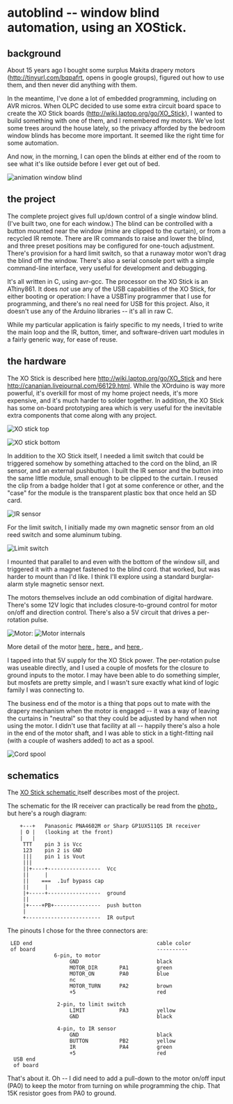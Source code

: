 
autoblind -- window blind automation, using an XOStick.
=========

background
----------
About 15 years ago I bought some surplus Makita drapery motors
(http://tinyurl.com/bqpafrt, opens in google groups), figured out
how to use them, and then never did anything with them.

In the meantime, I've done a lot of embedded programming,
including on AVR micros.  When OLPC decided to use some extra
circuit board space to create the XO Stick boards
(http://wiki.laptop.org/go/XO_Stick), I wanted to build something
with one of them, and I remembered my motors.  We've lost some
trees around the house lately, so the privacy afforded by the
bedroom window blinds has become more important.  It seemed like
the right time for some automation.

And now, in the morning, I can open the blinds at either end of
the room to see what it's like outside before I ever get out of
bed.

![ animation window blind ]( pix/blind6.gif )

the project
-----------
The complete project gives full up/down control of a single
window blind.  (I've built two, one for each window.)  The blind
can be controlled with a button mounted near the window (mine are
clipped to the curtain), or from a recycled IR remote.  There are
IR commands to raise and lower the blind, and three preset
positions may be configured for one-touch adjustment.  There's
provision for a hard limit switch, so that a runaway motor won't
drag the blind off the window.  There's also a serial console
port with a simple command-line interface, very useful for
development and debugging.

It's all written in C, using avr-gcc.  The processor on the XO
Stick is an ATtiny861.  It does _not_ use any of the USB
capabilities of the XO Stick, for either booting or operation:  I
have a USBTiny programmer that I use for programming, and there's
no real need for USB for this project.  Also, it doesn't use any
of the Arduino libraries -- it's all in raw C.

While my particular application is fairly specific to my needs, I
tried to write the main loop and the IR, button, timer, and
software-driven uart modules in a fairly generic way, for ease of
reuse.


the hardware
------------
The XO Stick is described here http://wiki.laptop.org/go/XO_Stick
and here http://cananian.livejournal.com/66129.html.  While the
XOrduino is way more powerful, it's overkill for most of my home
project needs, it's more expensive, and it's much harder to
solder together.  In addition, the XO Stick has some on-board
prototyping area which is very useful for the inevitable extra
components that come along with any project.

![ XO stick top ]( pix/xo_stick_top.jpg )

![ XO stick bottom ]( pix/xo_stick_bottom.jpg )

In addition to the XO Stick itself, I needed a limit switch that
could be triggered somehow by something attached to the cord on
the blind, an IR sensor, and an external pushbutton.  I built the
IR sensor and the button into the same little module, small
enough to be clipped to the curtain.  I reused the clip from a
badge holder that I got at some conference or other, and the
"case" for the module is the transparent plastic box that once
held an SD card.

![ IR sensor ]( pix/ir_receiver.jpg )

For the limit switch, I initially made my own magnetic sensor
from an old reed switch and some aluminum tubing.

![ Limit switch ]( pix/limit_switch.jpg )

I mounted that parallel to and even with the bottom of the window
sill, and triggered it with a magnet fastened to the blind cord.
that worked, but was harder to mount than I'd like.  I think I'll
explore using a standard burglar-alarm style magnetic sensor
next.

The motors themselves include an odd combination of digital
hardware.  There's some 12V logic that includes closure-to-ground
control for motor on/off and direction control.  There's also a
5V circuit that drives a per-rotation pulse.

![ Motor: ]( pix/motor.jpg )
![ Motor internals ]( pix/motor_inside.jpg )

More detail of the motor [ here ]( pix/motor_gear_detail.jpg ), [
here ]( pix/motor_pcb1_detail.jpg ), and [ here ](
pix/motor_pcb2_detail.jpg ).

I tapped into that 5V supply for the XO Stick power.  The
per-rotation pulse was useable directly, and I used a couple of
mosfets for the closure to ground inputs to the motor.  I may
have been able to do something simpler, but mosfets are pretty
simple, and I wasn't sure exactly what kind of logic family I was
connecting to.

The business end of the motor is a thing that pops out to mate
with the drapery mechanism when the motor is engaged -- it was a
way of leaving the curtains in "neutral" so that they could be
adjusted by hand when not using the motor.  I didn't use that
facility at all -- happily there's also a hole in the end of the
motor shaft, and I was able to stick in a tight-fitting nail
(with a couple of washers added) to act as a spool.

![ Cord spool ]( pix/spool.jpg )

schematics
----------
The [ XO Stick schematic ]( ./XO-Stick2-sch.pdf ) itself describes
most of the project.

The schematic for the IR receiver can practically be read from
the [ photo ]( pix/ir_receiver_close.jpg ), but here's a rough diagram:


        +---+   Panasonic PNA4602M or Sharp GP1UX511QS IR receiver
        | O |   (looking at the front)
        |   |
         TTT    pin 3 is Vcc
         123    pin 2 is GND
         |||    pin 1 is Vout
         |||
         ||+----+-----------------  Vcc
         ||     |
         ||    ===  .1uf bypass cap
         ||     |
         |+-----+-----------------  ground
         ||
         |+----+PB+---------------  push button
         |
         +------------------------  IR output


The pinouts I chose for the three connectors are:

     LED end                                        cable color
     of board                                       ----------
                   6-pin, to motor
                        GND                         black
                        MOTOR_DIR       PA1         green
                        MOTOR_ON        PA0         blue
                        nc
                        MOTOR_TURN      PA2         brown
                        +5                          red

                    2-pin, to limit switch
                        LIMIT           PA3         yellow
                        GND                         black

                    4-pin, to IR sensor
                        GND                         black
                        BUTTON          PB2         yellow
                        IR              PA4         green
                        +5                          red
      USB end
      of board


That's about it.  Oh -- I did need to add a pull-down to the motor on/off
input (PA0) to keep the motor from turning on while programming
the chip.  That 15K resistor goes from PA0 to ground.


